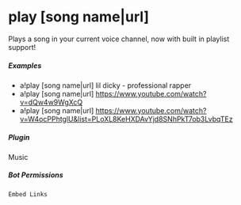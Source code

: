 # play [song name|url]

Plays a song in your current voice channel, now with built in playlist support!
			

##### Examples

* a!play [song name|url] lil dicky - professional rapper
* a!play [song name|url] https://www.youtube.com/watch?v=dQw4w9WgXcQ
* a!play [song name|url] https://www.youtube.com/watch?v=W4ocPPhtglU&list=PLoXL8KeHXDAvYjd8SNhPkT7ob3LvbqTEz


##### Plugin
Music


##### Bot Permissions
`Embed Links`